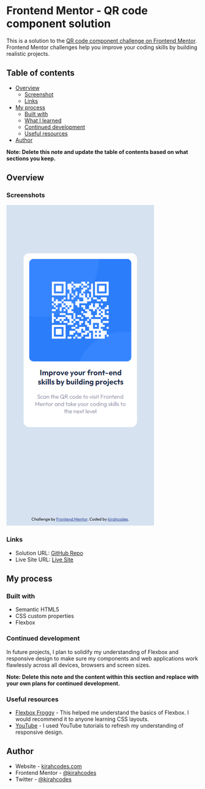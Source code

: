 # Frontend Mentor - QR code component solution

This is a solution to the [QR code component challenge on Frontend Mentor](https://www.frontendmentor.io/challenges/qr-code-component-iux_sIO_H). Frontend Mentor challenges help you improve your coding skills by building realistic projects.

## Table of contents

-   [Overview](#overview)
    -   [Screenshot](#screenshots)
    -   [Links](#links)
-   [My process](#my-process)
    -   [Built with](#built-with)
    -   [What I learned](#what-i-learned)
    -   [Continued development](#continued-development)
    -   [Useful resources](#useful-resources)
-   [Author](#author)

**Note: Delete this note and update the table of contents based on what sections you keep.**

## Overview

### Screenshots

<!-- ![Desktop - QR Code Component](./images/screenshot-d.png) -->

![Mobile - QR Code Component](./images/screenshot-m.png)

### Links

-   Solution URL: [GitHub Repo](https://github.com/kirahcodes/frontend-mentor-projects/tree/main/qr-code-component-main)
-   Live Site URL: [Live Site](https://your-live-site-url.com)

## My process

### Built with

-   Semantic HTML5
-   CSS custom properties
-   Flexbox

### Continued development

In future projects, I plan to solidify my understanding of Flexbox and responsive design to make sure my components and web applications work flawlessly across all devices, browsers and screen sizes.

**Note: Delete this note and the content within this section and replace with your own plans for continued development.**

### Useful resources

-   [Flexbox Froggy](https://www.flexboxfroggy.com) - This helped me understand the basics of Flexbox. I would recommend it to anyone learning CSS layouts.
-   [YouTube](https://www.youtube.com) - I used YouTube tutorials to refresh my understanding of responsive design.

## Author

-   Website - [kirahcodes.com](https://www.kirahcodes.com)
-   Frontend Mentor - [@kirahcodes](https://www.frontendmentor.io/profile/kirahcodes)
-   Twitter - [@kirahcodes](https://www.twitter.com/kirahcodes)
